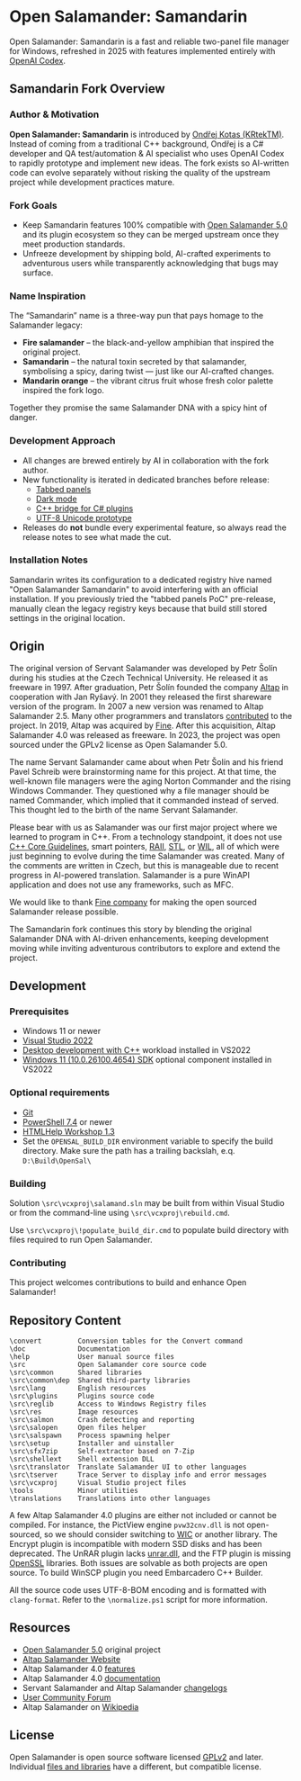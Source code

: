 # Open Salamander: Samandarin

Open Salamander: Samandarin is a fast and reliable two-panel file manager for Windows, refreshed in 2025 with features implemented entirely with [OpenAI Codex](https://chatgpt.com/codex).

## Samandarin Fork Overview

### Author & Motivation

**Open Salamander: Samandarin** is introduced by [Ondřej Kotas (KRtekTM)](https://krtkovo.eu/). Instead of coming from a traditional C++ background, Ondřej is a C# developer and QA test/automation & AI specialist who uses OpenAI Codex to rapidly prototype and implement new ideas. The fork exists so AI-written code can evolve separately without risking the quality of the upstream project while development practices mature.

### Fork Goals

- Keep Samandarin features 100% compatible with [Open Salamander 5.0](https://github.com/OpenSalamander/salamander) and its plugin ecosystem so they can be merged upstream once they meet production standards.
- Unfreeze development by shipping bold, AI-crafted experiments to adventurous users while transparently acknowledging that bugs may surface.

### Name Inspiration

The “Samandarin” name is a three-way pun that pays homage to the Salamander legacy:

- **Fire salamander** – the black-and-yellow amphibian that inspired the original project.
- **Samandarin** – the natural toxin secreted by that salamander, symbolising a spicy, daring twist — just like our AI-crafted changes.
- **Mandarin orange** – the vibrant citrus fruit whose fresh color palette inspired the fork logo.

Together they promise the same Salamander DNA with a spicy hint of danger.

### Development Approach

- All changes are brewed entirely by AI in collaboration with the fork author.
- New functionality is iterated in dedicated branches before release:
  - [Tabbed panels](https://github.com/KRtkovo-eu-AI/salamander/tree/dev_tabs)
  - [Dark mode](https://github.com/KRtkovo-eu-AI/salamander/tree/darkmode)
  - [C++ bridge for C# plugins](https://github.com/KRtkovo-eu-AI/salamander/tree/cs_demo_plugin)
  - [UTF-8 Unicode prototype](https://github.com/KRtkovo-eu-AI/salamander/tree/unicode_support)
- Releases do **not** bundle every experimental feature, so always read the release notes to see what made the cut.

### Installation Notes

Samandarin writes its configuration to a dedicated registry hive named "Open Salamander Samandarin" to avoid interfering with an official installation. If you previously tried the "tabbed panels PoC" pre-release, manually clean the legacy registry keys because that build still stored settings in the original location.

## Origin

The original version of Servant Salamander was developed by Petr Šolín during his studies at the Czech Technical University. He released it as freeware in 1997. After graduation, Petr Šolín founded the company [Altap](https://www.altap.cz/) in cooperation with Jan Ryšavý. In 2001 they released the first shareware version of the program. In 2007 a new version was renamed to Altap Salamander 2.5. Many other programmers and translators [contributed](AUTHORS) to the project. In 2019, Altap was acquired by [Fine](https://www.finesoftware.eu/). After this acquisition, Altap Salamander 4.0 was released as freeware. In 2023, the project was open sourced under the GPLv2 license as Open Salamander 5.0.

The name Servant Salamander came about when Petr Šolín and his friend Pavel Schreib were brainstorming name for this project. At that time, the well-known file managers were the aging Norton Commander and the rising Windows Commander. They questioned why a file manager should be named Commander, which implied that it commanded instead of served. This thought led to the birth of the name Servant Salamander.

Please bear with us as Salamander was our first major project where we learned to program in C++. From a technology standpoint, it does not use [C++ Core Guidelines](https://isocpp.github.io/CppCoreGuidelines/CppCoreGuidelines), smart pointers, [RAII](https://en.cppreference.com/w/cpp/language/raii), [STL](https://github.com/microsoft/STL), or [WIL](https://github.com/microsoft/wil), all of which were just beginning to evolve during the time Salamander was created. Many of the comments are written in Czech, but this is manageable due to recent progress in AI-powered translation. Salamander is a pure WinAPI application and does not use any frameworks, such as MFC.

We would like to thank [Fine company](https://www.finesoftware.eu/) for making the open sourced Salamander release possible.

The Samandarin fork continues this story by blending the original Salamander DNA with AI-driven enhancements, keeping development moving while inviting adventurous contributors to explore and extend the project.

## Development

### Prerequisites
- Windows 11 or newer
- [Visual Studio 2022](https://visualstudio.microsoft.com/downloads/)
- [Desktop development with C++](https://learn.microsoft.com/en-us/cpp/build/vscpp-step-0-installation?view=msvc-170) workload installed in VS2022
- [Windows 11 (10.0.26100.4654) SDK](https://developer.microsoft.com/en-us/windows/downloads/windows-sdk/) optional component installed in VS2022

### Optional requirements
- [Git](https://git-scm.com/downloads)
- [PowerShell 7.4](https://learn.microsoft.com/en-us/powershell/scripting/install/installing-powershell-on-windows) or newer
- [HTMLHelp Workshop 1.3](https://learn.microsoft.com/en-us/answers/questions/265752/htmlhelp-workshop-download-for-chm-compiler-instal)
- Set the ```OPENSAL_BUILD_DIR``` environment variable to specify the build directory. Make sure the path has a trailing backslah, e.q. ```D:\Build\OpenSal\```

### Building

Solution ```\src\vcxproj\salamand.sln``` may be built from within Visual Studio or from the command-line using ```\src\vcxproj\rebuild.cmd```.

Use ```\src\vcxproj\!populate_build_dir.cmd``` to populate build directory with files required to run Open Salamander.

### Contributing

This project welcomes contributions to build and enhance Open Salamander!

## Repository Content

```
\convert         Conversion tables for the Convert command
\doc             Documentation
\help            User manual source files
\src             Open Salamander core source code
\src\common      Shared libraries
\src\common\dep  Shared third-party libraries
\src\lang        English resources
\src\plugins     Plugins source code
\src\reglib      Access to Windows Registry files
\src\res         Image resources
\src\salmon      Crash detecting and reporting
\src\salopen     Open files helper
\src\salspawn    Process spawning helper
\src\setup       Installer and uinstaller
\src\sfx7zip     Self-extractor based on 7-Zip
\src\shellext    Shell extension DLL
\src\translator  Translate Salamander UI to other languages
\src\tserver     Trace Server to display info and error messages
\src\vcxproj     Visual Studio project files
\tools           Minor utilities
\translations    Translations into other languages
```

A few Altap Salamander 4.0 plugins are either not included or cannot be compiled. For instance, the PictView engine ```pvw32cnv.dll``` is not open-sourced, so we should consider switching to [WIC](https://learn.microsoft.com/en-us/windows/win32/wic/-wic-about-windows-imaging-codec) or another library. The Encrypt plugin is incompatible with modern SSD disks and has been deprecated. The UnRAR plugin lacks [unrar.dll](https://www.rarlab.com/rar_add.htm), and the FTP plugin is missing [OpenSSL](https://www.openssl.org/) libraries. Both issues are solvable as both projects are open source. To build WinSCP plugin you need Embarcadero C++ Builder.

All the source code uses UTF-8-BOM encoding and is formatted with ```clang-format```. Refer to the ```\normalize.ps1``` script for more information.

## Resources

- [Open Salamander 5.0](https://github.com/OpenSalamander/salamander) original project
- [Altap Salamander Website](https://www.altap.cz/)
- Altap Salamander 4.0 [features](https://www.altap.cz/salamander/features/)
- Altap Salamander 4.0 [documentation](https://www.altap.cz/salamander/help/)
- Servant Salamander and Altap Salamander [changelogs](https://www.altap.cz/salamander/changelogs/)
- [User Community Forum](https://forum.altap.cz/)
- Altap Salamander on [Wikipedia](https://en.wikipedia.org/wiki/Altap_Salamander)

## License

Open Salamander is open source software licensed [GPLv2](doc/license_gpl.txt) and later.
Individual [files and libraries](doc/third_party.txt) have a different, but compatible license.
